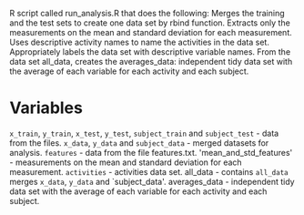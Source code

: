 
R script called run_analysis.R that does the following:
Merges the training and the test sets to create one data set by rbind function.
Extracts only the measurements on the mean and standard deviation for each measurement. 
Uses descriptive activity names to name the activities in the data set.
Appropriately labels the data set with descriptive variable names. 
From the data set all_data, creates the averages_data: independent tidy data set with the average of each variable for each activity and each subject.

# Variables

`x_train`, `y_train`, `x_test`, `y_test`, `subject_train` and `subject_test` - data from the files.
`x_data`, `y_data` and `subject_data` - merged datasets for analysis.
`features` - data from the file features.txt.
'mean_and_std_features' -  measurements on the mean and standard deviation for each measurement.
`activities` - activities data set.
all_data - contains `all_data` merges `x_data`, `y_data` and `subject_data'.
averages_data - independent tidy data set with the average of each variable for each activity and each subject.
